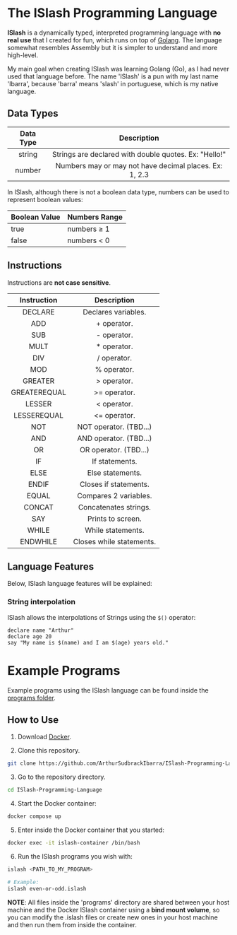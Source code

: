 # The ISlash Programming Language

**ISlash** is a dynamically typed, interpreted programming language with **no real use** that I created for fun, which runs on top of [Golang](https://go.dev/). The language somewhat resembles Assembly but it is simpler to understand and more high-level.

My main goal when creating ISlash was learning Golang (Go), as I had never used that language before. The name 'ISlash' is a pun with my last name 'Ibarra', because 'barra' means 'slash' in portuguese, which is my native language.
 
## Data Types

| Data Type |                       Description                      |
|:---------:|:------------------------------------------------------:|
|   string  |  Strings are declared with double quotes. Ex: "Hello!" |
|   number  | Numbers may or may not have decimal places. Ex: 1, 2.3 |

In ISlash, although there is not a boolean data type, numbers can be used to represent boolean values:

| Boolean Value | Numbers Range |
|---------------|---------------|
| true          | numbers ≥ 1   |
| false         | numbers < 0   |

## Instructions

Instructions are **not case sensitive**.

|  Instruction |        Description       |
|:------------:|:------------------------:|
|    DECLARE   |    Declares variables.   |
|      ADD     |        + operator.       |
|      SUB     |        - operator.       |
|     MULT     |        * operator.       |
|      DIV     |        / operator.       |
|      MOD     |        % operator.       |
|    GREATER   |        > operator.       |
| GREATEREQUAL |       >= operator.       |
|    LESSER    |        < operator.       |
|  LESSEREQUAL |       <= operator.       |
|      NOT     |  NOT operator. (TBD...)  |
|      AND     |  AND operator. (TBD...)  |
|      OR      |   OR operator. (TBD...)  |
|      IF      |      If statements.      |
|     ELSE     |     Else statements.     |
|     ENDIF    |   Closes if statements.  |
|     EQUAL    |   Compares 2 variables.  |
|    CONCAT    |   Concatenates strings.  |
|      SAY     |     Prints to screen.    |
|     WHILE    |     While statements.    |
|   ENDWHILE   | Closes while statements. |

## Language Features

Below, ISlash language features will be explained:

### String interpolation

ISlash allows the interpolations of Strings using the `$()` operator:

```
declare name "Arthur"
declare age 20
say "My name is $(name) and I am $(age) years old."
```

# Example Programs

Example programs using the ISlash language can be found inside the [programs folder](https://github.com/ArthurSudbrackIbarra/ISlash-Programming-Language/tree/main/programs).

## How to Use

1. Download [Docker](https://www.docker.com/products/docker-desktop/).

2. Clone this repository.

```sh
git clone https://github.com/ArthurSudbrackIbarra/ISlash-Programming-Language.git
```

3. Go to the repository directory.

```sh
cd ISlash-Programming-Language
```

4. Start the Docker container:

```sh
docker compose up
```

5. Enter inside the Docker container that you started:

```sh
docker exec -it islash-container /bin/bash
```

6. Run the ISlash programs you wish with:

```sh
islash <PATH_TO_MY_PROGRAM>

# Example:
islash even-or-odd.islash
```

**NOTE**: All files inside the 'programs' directory are shared between your host machine and the Docker ISlash container using a **bind mount volume**, so you can modify the .islash files or create new ones in your host machine and then run them from inside the container. 
